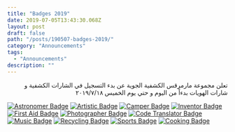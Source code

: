 ```yaml
---
title: "Badges 2019"
date: 2019-07-05T13:43:30.068Z
layout: post
draft: false
path: "/posts/190507-badges-2019/"
category: "Announcements"
tags:
  - "Announcements"
description: ""
---
```


<div dir="rtl">

تعلن مجموعة مارمرقس الكشفية الجوية عن بدء التسجيل في الشارات الكشفية و شارات الهويات بدءاً من اليوم و حتي يوم الخميس ٢٠١٩/٧/١٨

</div>


[![Astronomer Badge](falaky.png)](falaky.pdf)
[![Artistic Badge](fany.png)](fany.pdf)
[![Camper Badge](mo5ayem.png)](mo5ayem.pdf)
[![Inventor Badge](mobtaker.png)](mobtaker.pdf)
[![First Aid Badge](mos3ef.png)](mos3ef.pdf)
[![Photographer Badge](mosawer.png)](mosawer.pdf)
[![Code Translator Badge](motargem.png)](motargem.pdf)
[![Music Badge](music.png)](music.pdf)
[![Recycling Badge](recycle.png)](recycling.pdf)
[![Sports Badge](ryady.png)](ryady.pdf)
[![Cooking Badge](tahy.png)](tahy.pdf)
